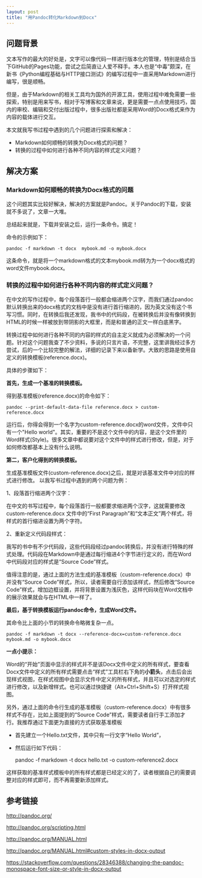 ```yaml
---
layout: post
title: "用Pandoc转化Markdown到Docx"
---
```


## 问题背景

文本写作的最大的好处是，文字可以像代码一样进行版本化的管理，特别是结合当下GitHub的Pages功能，尝试之后简直让人爱不释手。本人也是“中毒”颇深，在新书《Python编程基础与HTTP接口测试》的编写过程中一直采用Markdown进行编写，很是顺畅。

但是，由于Markdown的相关工具均为国外的开源工具，使用过程中难免需要一些探索，特别是用来写书，相对于写博客和文章来说，更是需要一点点使用技巧，国内的审校、编辑和交付出版过程中，很多出版社都是采用Word的Docx格式来作为内容的载体进行交互。

本文就我写书过程中遇到的几个问题进行探索和解决：

* Markdown如何顺畅的转换为Docx格式的问题？
* 转换的过程中如何进行各种不同内容的样式定义问题？

## 解决方案

### Markdown如何顺畅的转换为Docx格式的问题

这个问题其实比较好解决，解决的方案就是Pandoc。关于Pandoc的下载，安装就不多说了，文章一大堆。

总结起来就是，下载并安装之后，运行一条命令。搞定！

命令的示例如下：

    pandoc -f markdown -t docx  mybook.md -o mybook.docx

这条命令，就是将一个markdown格式的文本mybook.md转为为一个docx格式的word文件mybook.docx。


### 转换的过程中如何进行各种不同内容的样式定义问题？

在中文的写作过程中，每个段落首行一般都会缩进两个汉字，而我们通过pandoc默认转换出来的docx格式的文档中是没有进行首行缩进的，因为英文没有这个书写习惯。同时，在转换后我还发现，我书中的代码段，在被转换后并没有像转换到HTML的时候一样被放到带阴影的大框里，而是和普通的正文一样白底黑字。

转换过程中如何进行各种不同的内容的样式的自主定义就成为必须解决的一个问题。针对这个问题我查了不少资料，多说的只言片语，不完整，这里讲我经过多方尝试，后的一个比较完整的解法，详细的记录下来以备新学。大致的思路是使用自定义的转换模板(reference.docx)。

具体的步骤如下：

**首先，生成一个基准的转换模板。**

得到基准模板(reference.docx)的命令如下：

    pandoc --print-default-data-file reference.docx > custom-reference.docx

运行后，你得会得到一个名字为custom-reference.docx的word文件，文件中只有一个"Hello world"。其实，重要的不是这个文件中的内容，是这个文件里的Word样式(Style)。很多文章中都说要对这个文件中的样式进行修改，但是，对于如何修改都基本上没有什么说明。


**第二，客户化得到的转换模板。**

生成基准模板文件(custom-reference.docx)之后，就是对该基准文件中对应的样式进行修改。
以我写书过程中遇到的两个问题为例：

1、段落首行缩进两个汉字：

在中文的书写过程中，每个段落首行一般都要求缩进两个汉字，这就需要修改 custom-reference.docx 文件中的“First Paragraph”和“文本正文”两个样式，将样式的首行缩进设置为两个字符。

2、重新定义代码段样式：

我写的书中有不少代码段，这些代码段经过pandoc转换后，并没有进行特殊的样式处理。代码段在Markdown中是通过每行缩进4个字节进行定义的，而在Word中代码段对应的样式是“Source Code”样式。

值得注意的是，通过上面的方法生成的基准模板（custom-reference.docx）中并没有“Source Code”样式，所以，读者需要自行添加该样式，然后修改“Source Code”样式，增加边框设置，并将背景设置为浅灰色，这样代码块在Word文档中的展示效果就会与在HTML中一样了。


**最后，基于转换模板运行pandoc命令，生成Word文件。**

其命令比上面的小节的转换命令略微复杂一点。

    pandoc -f markdown -t docx --reference-docx=custom-reference.docx mybook.md -o mybook.docx 


**一点小提示：**

Word的“开始”页面中显示的样式并不是该Docx文件中定义的所有样式，要查看Docx文件中定义的所有样式需要点击“样式”工具栏右下角的**小箭头**，点击后会出现样式视图，在样式视图中会显示文件中定义的所有样式，并且可以对选定的样式进行修改，以及新增样式。也可以通过快捷键（Alt+Ctrl+Shift+S）打开样式视图。

另外，通过上面的命令行生成的基准模板（custom-reference.docx）中有很多样式不存在，比如上面提到的“Source Code”样式，需要读者自行手工添加才行。我推荐通过下面更为直接的方式获取基准模板

* 首先建立一个Hello.txt文件，其中只有一行文字“Hello World”，
* 然后运行如下代码：  
    
    pandoc -f markdown -t docx  hello.txt -o custom-reference2.docx

这样获取的基准样式模板中的所有样式都是已经定义的了，读者根据自己的需要调整对应的样式即可，而不再需要新添加样式。

## 参考链接	

http://pandoc.org/

http://pandoc.org/scripting.html

http://pandoc.org/MANUAL.html

http://pandoc.org/MANUAL.html#custom-styles-in-docx-output

https://stackoverflow.com/questions/28346388/changing-the-pandoc-monospace-font-size-or-style-in-docx-output